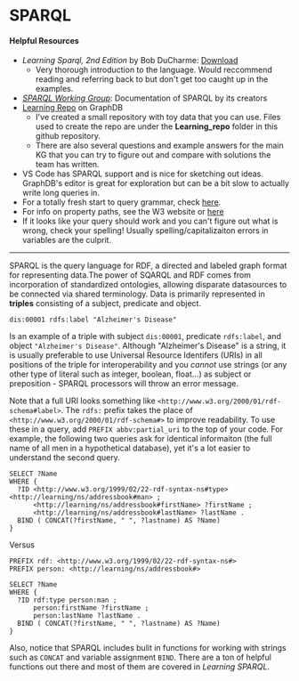 SPARQL
===

#### Helpful Resources
- _Learning Sparql, 2nd Edition_ by Bob DuCharme: [Download](https://oiipdf.com/learning-sparql-2nd-edition)
  - Very thorough introduction to the language. Would reccommend reading and referring back to but don't get too caught up in the examples.
- [_SPARQL Working Group_](https://www.w3.org/TR/2013/REC-sparql11-overview-20130321/): Documentation of SPARQL by its creators
- [Learning Repo](https://github.com/aidanboyne/SPARQL_NOTES/blob/89a9e2205003ad47f6412d1c825d26697b4e2d9a/Learning_repo/info.md) on GraphDB
  - I've created a small repository with toy data that you can use. Files used to create the repo are under the **Learning_repo** folder in this github repository.
  - There are also several questions and example answers for the main KG that you can try to figure out and compare with solutions the team has written.
- VS Code has SPARQL support and is nice for sketching out ideas. GraphDB's editor is great for exploration but can be a bit slow to actually write long queries in.
- For a totally fresh start to query grammar, check [here](https://github.com/aidanboyne/SPARQL_NOTES/blob/57896da77396fadc0b7ccff643dfe291a2dab167/Example_Queries/Grammar_Basics.md).
- For info on property paths, see the W3 website or [here](https://github.com/aidanboyne/SPARQL_NOTES/blob/9adabe3dde6b53db77f5b478eadd3adaa3e37f2e/Learning_repo/Property_Paths.md)
- If it looks like your query should work and you can't figure out what is wrong, check your spelling! Usually spelling/capitalizaiton errors in variables are the culprit.

---

SPARQL is the query language for RDF, a directed and labeled graph format for representing data.The power of SQARQL and RDF comes from incorporation of standardized ontologies, allowing disparate datasources to be connected via shared terminology. Data is primarily represented in **triples** consisting of a subject, predicate and object.

`dis:00001 rdfs:label "Alzheimer's Disease"`

Is an example of a triple with subject `dis:00001`, predicate `rdfs:label`, and object `"Alzheimer's Disease"`. Although "Alzheimer's Disease" is a string, it is usually preferable to use Universal Resource Identifers (URIs) in all positions of the triple for interoperability and you _cannot_ use strings (or any other type of literal such as integer, boolean, float...) as subject or preposition - SPARQL processors will throw an error message.

Note that a full URI looks something like `<http://www.w3.org/2000/01/rdf-schema#label>`. The `rdfs:` prefix takes the place of `<http://www.w3.org/2000/01/rdf-schema#>` to improve readability. To use these in a query, add `PREFIX abbv:partial_uri` to the top of your code. For example, the following two queries ask for identical informaiton (the full name of all men in a hypothetical database), yet it's a lot easier to understand the second query.

```
SELECT ?Name 
WHERE {
  ?ID <http://www.w3.org/1999/02/22-rdf-syntax-ns#type> <http://learning/ns/addressbook#man> ;
      <http://learning/ns/addressbook#firstName> ?firstName ;
      <http://learning/ns/addressbook#lastName> ?lastName .
  BIND ( CONCAT(?firstName, " ", ?lastname) AS ?Name)
}
```

Versus

```
PREFIX rdf: <http://www.w3.org/1999/02/22-rdf-syntax-ns#>
PREFIX person: <http://learning/ns/addressbook#>

SELECT ?Name 
WHERE {
  ?ID rdf:type person:man ;
      person:firstName ?firstName ;
      person:lastName ?lastName .
  BIND ( CONCAT(?firstName, " ", ?lastname) AS ?Name)
}
```

Also, notice that SPARQL includes bulit in functions for working with strings such as `CONCAT` and variable assignment `BIND`. There are a ton of helpful functions out there and most of them are covered in _Learning SPARQL_.

